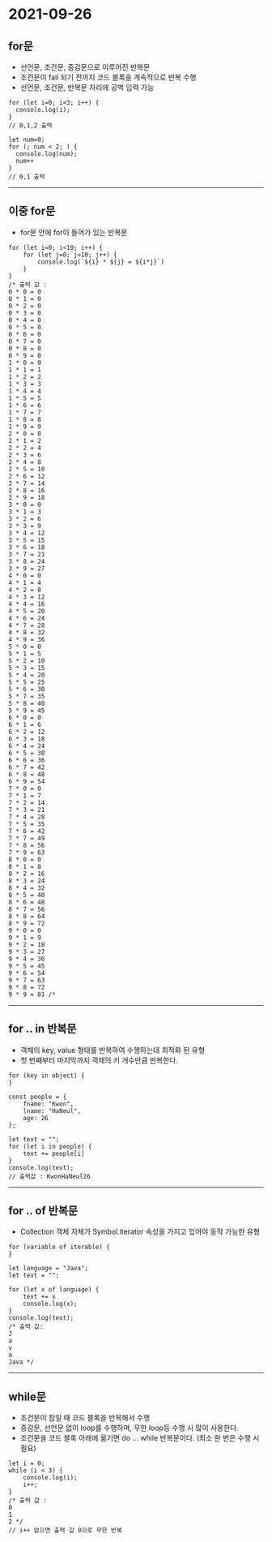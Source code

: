 # 2021-09-26

## for문
* 선언문, 조건문, 증감문으로 이루어진 반복문
* 조건문이 fail 되기 전까지 코드 블록을 계속적으로 반복 수행
* 선언문, 조건문, 반복문 자리에 공백 입력 가능
~~~
for (let i=0; i<3; i++) {
  console.log(i);
}
// 0,1,2 출력

let num=0;
for (; num < 2; ) {
  console.log(num);
  num++
}
// 0,1 출력
~~~
***
## 이중 for문
* for문 안에 for이 들어가 있는 반복문
~~~
for (let i=0; i<10; i++) {
    for (let j=0; j<10; j++) {
        console.log(`${i} * ${j} = ${i*j}`)
    }
}
/* 출력 값 : 
0 * 0 = 0
0 * 1 = 0
0 * 2 = 0
0 * 3 = 0
0 * 4 = 0
0 * 5 = 0
0 * 6 = 0
0 * 7 = 0
0 * 8 = 0
0 * 9 = 0
1 * 0 = 0
1 * 1 = 1
1 * 2 = 2
1 * 3 = 3
1 * 4 = 4
1 * 5 = 5
1 * 6 = 6
1 * 7 = 7
1 * 8 = 8
1 * 9 = 9
2 * 0 = 0
2 * 1 = 2
2 * 2 = 4
2 * 3 = 6
2 * 4 = 8
2 * 5 = 10
2 * 6 = 12
2 * 7 = 14
2 * 8 = 16
2 * 9 = 18
3 * 0 = 0
3 * 1 = 3
3 * 2 = 6
3 * 3 = 9
3 * 4 = 12
3 * 5 = 15
3 * 6 = 18
3 * 7 = 21
3 * 8 = 24
3 * 9 = 27
4 * 0 = 0
4 * 1 = 4
4 * 2 = 8
4 * 3 = 12
4 * 4 = 16
4 * 5 = 20
4 * 6 = 24
4 * 7 = 28
4 * 8 = 32
4 * 9 = 36
5 * 0 = 0
5 * 1 = 5
5 * 2 = 10
5 * 3 = 15
5 * 4 = 20
5 * 5 = 25
5 * 6 = 30
5 * 7 = 35
5 * 8 = 40
5 * 9 = 45
6 * 0 = 0
6 * 1 = 6
6 * 2 = 12
6 * 3 = 18
6 * 4 = 24
6 * 5 = 30
6 * 6 = 36
6 * 7 = 42
6 * 8 = 48
6 * 9 = 54
7 * 0 = 0
7 * 1 = 7
7 * 2 = 14
7 * 3 = 21
7 * 4 = 28
7 * 5 = 35
7 * 6 = 42
7 * 7 = 49
7 * 8 = 56
7 * 9 = 63
8 * 0 = 0
8 * 1 = 8
8 * 2 = 16
8 * 3 = 24
8 * 4 = 32
8 * 5 = 40
8 * 6 = 48
8 * 7 = 56
8 * 8 = 64
8 * 9 = 72
9 * 0 = 0
9 * 1 = 9
9 * 2 = 18
9 * 3 = 27
9 * 4 = 36
9 * 5 = 45
9 * 6 = 54
9 * 7 = 63
9 * 8 = 72
9 * 9 = 81 /*
~~~
***

## for .. in 반복문
* 객체의 key, value 형태를 반복하여 수행하는데 최적화 된 유형
* 첫 번째부터 마지막까지 객채의 키 개수만큼 반복한다.
~~~
for (key in object) {
}
~~~
~~~
const people = {
    fname: "Kwon",
    lname: "HaNeul",
    age: 26
};

let text = "";
for (let i in people) {
    text += people[i]
}
console.log(text);
// 출력값 : KwonHaNeul26
~~~
***
## for .. of 반복문
* Collection 객체 자체가 Symbol.iterator 속성을 가지고 있어야 동작 가능한 유형
~~~
for (variable of iterable) {
}
~~~
~~~
let language = "Java";
let text = "";

for (let x of language) {
    text += x
    console.log(x);
}
console.log(text);
/* 출력 값:
J
a
v
a
Java */
~~~
***

## while문
* 조건문이 참일 때 코드 블록을 반복해서 수행
* 증감문, 선언문 없이 loop를 수행하며, 무한 loop등 수행 시 많이 사용한다.
* 조건문을 코드 블록 아래에 옮기면 do ... while 반복문이다. (최소 한 번은 수행 시 필요) 
~~~
let i = 0;
while (i < 3) {
    console.log(i);
    i++;
}
/* 출력 값 :
0
1
2 */
// i++ 없으면 출력 값 0으로 무한 반복
~~~
